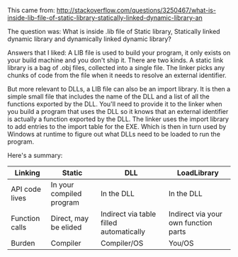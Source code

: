 This came from: http://stackoverflow.com/questions/3250467/what-is-inside-lib-file-of-static-library-statically-linked-dynamic-library-an

The question was:
What is inside .lib file of Static library, Statically linked dynamic library and dynamically linked dynamic library?

Answers that I liked:
A LIB file is used to build your program, it only exists on your build machine and you don't ship it. There are two kinds. A static link library is a bag of .obj files, collected into a single file. The linker picks any chunks of code from the file when it needs to resolve an external identifier.

But more relevant to DLLs, a LIB file can also be an import library. It is then a simple small file that includes the name of the DLL and a list of all the functions exported by the DLL. You'll need to provide it to the linker when you build a program that uses the DLL so it knows that an external identifier is actually a function exported by the DLL. The linker uses the import library to add entries to the import table for the EXE. Which is then in turn used by Windows at runtime to figure out what DLLs need to be loaded to run the program.

Here's a summary:

|Linking  | Static        | DLL                  | LoadLibrary       |
|---------|---------------|----------------------|------------------
|API code lives| In your compiled program  | In the DLL           | In the DLL        |
|Function calls | Direct, may be elided  | Indirect via table filled automatically  | Indirect via your own function parts
|Burden   | Compiler      | Compiler/OS          | You/OS
